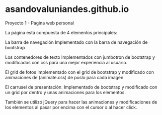 # asandovaluniandes.github.io

Proyecto 1 - Página web personal

La página está compuesta de 4 elementos principales:

La barra de navegación
  Implementado con la barra de navegación de bootstrap
  
Los contenedores de texto
  Implementados con jumbotron de bootstrap y modificados con css para una mejor experiencia al usuario.

El grid de fotos
  Implementado con el grid de bootstrap y modificado con animaciones de (animate.css) de puslo para cada imagen.

El carrusel de presentación:
  Implementado de bootstrap y modificado con un grid por dentro y unas animaciones para los elementos.
  
  También se utilizó jQuery para hacer las animaciones y modificaciones de los elementos al pasar por encima con el cursor o al hacer click.
